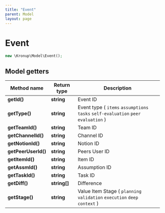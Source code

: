 ```yaml
---
title: "Event"
parent: Model
layout: page
---
```


# Event

```php
new \Kronup\Model\Event();
```

## Model getters

Method name | Return type | Description
------------ | ------------- | -------------
**getId()** | **string** | Event ID
**getType()** | **string** | Event type ( `items` `assumptions` `tasks` `self-evaluation` `peer evaluation` )
**getTeamId()** | **string** | Team ID
**getChannelId()** | **string** | Channel ID
**getNotionId()** | **string** | Notion ID
**getPeerUserId()** | **string** | Peers User ID
**getItemId()** | **string** | Item ID
**getAssmId()** | **string** | Assumption ID
**getTaskId()** | **string** | Task ID
**getDiff()** | **string[]** | Difference
**getStage()** | **string** | Value Item Stage ( `planning` `validation` `execution` `deep context` )

